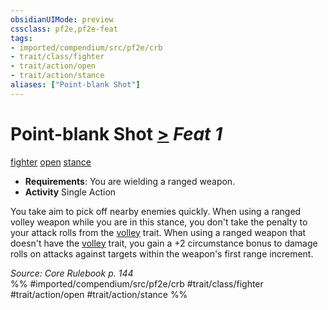```yaml
---
obsidianUIMode: preview
cssclass: pf2e,pf2e-feat
tags:
- imported/compendium/src/pf2e/crb
- trait/class/fighter
- trait/action/open
- trait/action/stance
aliases: ["Point-blank Shot"]
---
```

# Point-blank Shot  [>](chapter-9-playing-the-game.md#Actions "Single Action") *Feat 1*  
[fighter](rules/traits/fighter.md)  [open](open.md)  [stance](stance.md)  

- **Requirements**: You are wielding a ranged weapon.
- **Activity** Single Action

You take aim to pick off nearby enemies quickly. When using a ranged volley weapon while you are in this stance, you don't take the penalty to your attack rolls from the [volley](volley.md) trait. When using a ranged weapon that doesn't have the [volley](volley.md) trait, you gain a +2 circumstance bonus to damage rolls on attacks against targets within the weapon's first range increment.

*Source: Core Rulebook p. 144*  
%% #imported/compendium/src/pf2e/crb #trait/class/fighter #trait/action/open #trait/action/stance %%
